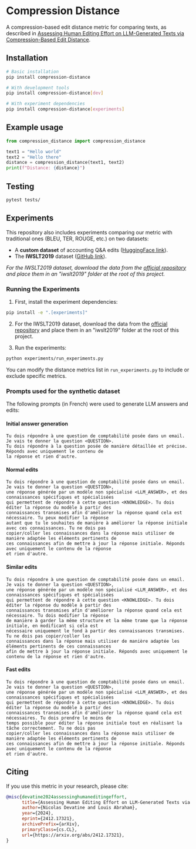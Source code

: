 # Compression Distance

A compression-based edit distance metric for comparing texts, as described in [Assessing Human Editing Effort on LLM-Generated Texts via Compression-Based Edit Distance](https://arxiv.org/abs/2412.17321).

## Installation

```bash
# Basic installation
pip install compression-distance

# With development tools
pip install compression-distance[dev]

# With experiment dependencies
pip install compression-distance[experiments]
```

## Example usage

```python
from compression_distance import compression_distance

text1 = "Hello world"
text2 = "Hello there"
distance = compression_distance(text1, text2)
print(f"Distance: {distance}")
```

## Testing

```bash
pytest tests/
```

## Experiments

This repository also includes experiments comparing our metric with traditional ones (BLEU, TER, ROUGE, etc.) on two datasets:

- A **custom dataset** of accounting Q&A edits ([HuggingFace link](https://huggingface.co/datasets/Tiime/fr-qa-accounting-edits)).
- The **IWSLT2019** dataset ([GitHub link](https://github.com/carolscarton/iwslt2019)).

*For the IWSLT2019 dataset, download the data from the [official repository](https://github.com/carolscarton/iwslt2019) and place them in an "iwslt2019" folder at the root of this project.*

### Running the Experiments

1. First, install the experiment dependencies:
```bash
pip install -e ".[experiments]"
```

2. For the IWSLT2019 dataset, download the data from the [official repository](https://github.com/carolscarton/iwslt2019) and place them in an "iwslt2019" folder at the root of this project.

3. Run the experiments:
```bash
python experiments/run_experiments.py
```

You can modify the distance metrics list in `run_experiments.py` to include or exclude specific metrics.

### Prompts used for the synthetic dataset

The following prompts (in French) were used to generate LLM answers and edits:

#### Initial answer generation
```text
Tu dois répondre à une question de comptabilité posée dans un email. Je vais te donner la question <QUESTION>. 
Tu dois répondre à la question posée de manière détaillée et précise. Réponds avec uniquement le contenu de 
la réponse et rien d'autre.
```

#### **Normal** edits
```text
Tu dois répondre à une question de comptabilité posée dans un email. Je vais te donner la question <QUESTION>, 
une réponse générée par un modèle non spécialisé <LLM_ANSWER>, et des connaissances spécifiques et spécialisées 
qui permettent de répondre à cette question <KNOWLEDGE>. Tu dois éditer la réponse du modèle à partir des 
connaissances transmises afin d'améliorer la réponse quand cela est nécessaire. Tu peux modifier la réponse 
autant que tu le souhaites de manière à améliorer la réponse initiale avec ces connaissances. Tu ne dois pas 
copier/coller les connaissances dans la réponse mais utiliser de manière adaptée les éléments pertinents de 
ces connaissances afin de mettre à jour la réponse initiale. Réponds avec uniquement le contenu de la réponse 
et rien d'autre.
```

#### **Similar** edits
```text
Tu dois répondre à une question de comptabilité posée dans un email. Je vais te donner la question <QUESTION>, 
une réponse générée par un modèle non spécialisé <LLM_ANSWER>, et des connaissances spécifiques et spécialisées 
qui permettent de répondre à cette question <KNOWLEDGE>. Tu dois éditer la réponse du modèle à partir des 
connaissances transmises afin d'améliorer la réponse quand cela est nécessaire. Tu dois modifier la réponse 
de manière à garder la même structure et la même trame que la réponse initiale, en modificant si cela est 
nécessaire uniquement le fond à partir des connaissances transmises. Tu ne dois pas copier/coller les 
connaissances dans la réponse mais utiliser de manière adaptée les éléments pertinents de ces connaissances 
afin de mettre à jour la réponse initiale. Réponds avec uniquement le contenu de la réponse et rien d'autre.
```

#### **Fast** edits
```text
Tu dois répondre à une question de comptabilité posée dans un email. Je vais te donner la question <QUESTION>, 
une réponse générée par un modèle non spécialisé <LLM_ANSWER>, et des connaissances spécifiques et spécialisées 
qui permettent de répondre à cette question <KNOWLEDGE>. Tu dois éditer la réponse du modèle à partir des 
connaissances transmises afin d'améliorer la réponse quand cela est nécessaires. Tu dois prendre le moins de 
temps possible pour éditer la réponse initiale tout en réalisant la tâche correctement. Tu ne dois pas 
copier/coller les connaissances dans la réponse mais utiliser de manière adaptée les éléments pertinents de 
ces connaissances afin de mettre à jour la réponse initiale. Réponds avec uniquement le contenu de la réponse 
et rien d'autre.
```

## Citing

If you use this metric in your research, please cite:
```bibtex
@misc{devatine2024assessinghumaneditingeffort,
      title={Assessing Human Editing Effort on LLM-Generated Texts via Compression-Based Edit Distance}, 
      author={Nicolas Devatine and Louis Abraham},
      year={2024},
      eprint={2412.17321},
      archivePrefix={arXiv},
      primaryClass={cs.CL},
      url={https://arxiv.org/abs/2412.17321}, 
}
```